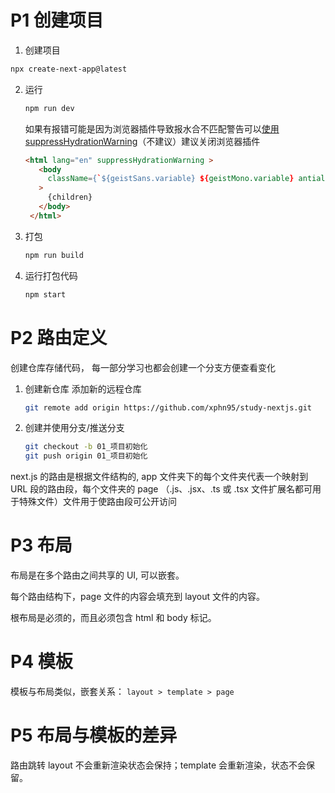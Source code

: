 # P1 创建项目

1. 创建项目
  
  ```bash
  npx create-next-app@latest
  ```

2. 运行
   
   ```bash
   npm run dev
   ```

   如果有报错可能是因为浏览器插件导致报水合不匹配警告可以[使用suppressHydrationWarning](https://nextjs.org/docs/messages/react-hydration-error#solution-3-using-suppresshydrationwarning)（不建议）建议关闭浏览器插件

   ```html
   <html lang="en" suppressHydrationWarning >
      <body
        className={`${geistSans.variable} ${geistMono.variable} antialiased`}
      >
        {children}
      </body>
    </html>
    ```


3. 打包
   
   ```bash
   npm run build
   ```

4. 运行打包代码

    ```bash
    npm start
    ```

# P2 路由定义

创建仓库存储代码， 每一部分学习也都会创建一个分支方便查看变化

1. 创建新仓库
   添加新的远程仓库

   ```bash
   git remote add origin https://github.com/xphn95/study-nextjs.git
   ```

2. 创建并使用分支/推送分支
   
   ```bash
   git checkout -b 01_项目初始化
   git push origin 01_项目初始化
   ```

next.js 的路由是根据文件结构的, app 文件夹下的每个文件夹代表一个映射到 URL 段的路由段，每个文件夹的 page （.js、.jsx、.ts 或 .tsx 文件扩展名都可用于特殊文件）文件用于使路由段可公开访问

# P3 布局

布局是在多个路由之间共享的 UI, 可以嵌套。

每个路由结构下，page 文件的内容会填充到 layout 文件的内容。

根布局是必须的，而且必须包含 html 和 body 标记。

# P4 模板

模板与布局类似，嵌套关系：
`layout > template > page`

# P5 布局与模板的差异

路由跳转 layout 不会重新渲染状态会保持；template 会重新渲染，状态不会保留。


